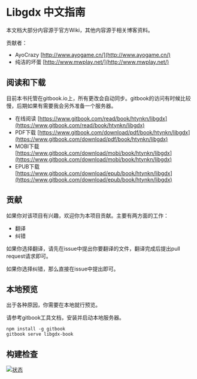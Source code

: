 Libgdx 中文指南
===============

本文档大部分内容源于官方Wiki，其他内容源于相关博客资料。


贡献者：

* AyoCrazy  [http://www.ayogame.cn/](http://www.ayogame.cn/)
* 纯洁的坏蛋  [http://www.mwplay.net/](http://www.mwplay.net/)


阅读和下载
--------

目前本书托管在gitbook.io上，所有更改会自动同步。gitbook的访问有时候比较慢，后期如果有需要我会另外准备一个服务器。

* 在线阅读 [https://www.gitbook.com/read/book/htynkn/libgdx](https://www.gitbook.com/read/book/htynkn/libgdx)
* PDF下载 [https://www.gitbook.com/download/pdf/book/htynkn/libgdx](https://www.gitbook.com/download/pdf/book/htynkn/libgdx)
* MOBI下载 [https://www.gitbook.com/download/mobi/book/htynkn/libgdx](https://www.gitbook.com/download/mobi/book/htynkn/libgdx)
* EPUB下载 [https://www.gitbook.com/download/epub/book/htynkn/libgdx](https://www.gitbook.com/download/epub/book/htynkn/libgdx)


贡献
----

如果你对该项目有兴趣，欢迎你为本项目贡献。主要有两方面的工作：
* 翻译
* 纠错

如果你选择翻译，请先在issue中提出你要翻译的文件，翻译完成后提出pull request请求即可。

如果你选择纠错，那么直接在issue中提出即可。

本地预览
-------
出于各种原因，你需要在本地就行预览。

请参考gitbook工具文档，安装并启动本地服务器。

```
npm install -g gitbook
gitbook serve libgdx-book
```
构建检查
--------

[![状态](https://snap-ci.com/htynkn/libgdx-book/branch/master/build_image)](https://snap-ci.com/htynkn/libgdx-book/branch/master)

